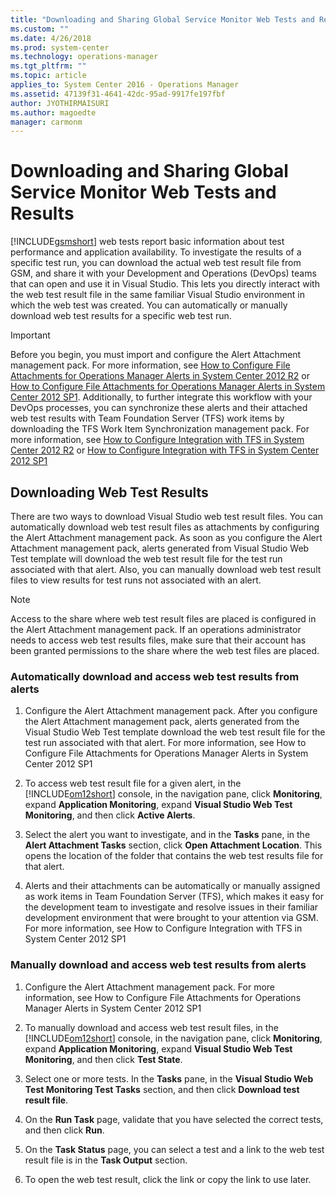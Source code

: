 ```yaml
---
title: "Downloading and Sharing Global Service Monitor Web Tests and Results | Microsoft Docs"
ms.custom: ""
ms.date: 4/26/2018
ms.prod: system-center
ms.technology: operations-manager
ms.tgt_pltfrm: ""
ms.topic: article
applies_to: System Center 2016 - Operations Manager
ms.assetid: 47139f31-4641-42dc-95ad-9917fe197fbf
author: JYOTHIRMAISURI
ms.author: magoedte
manager: carmonm
---
```

# Downloading and Sharing Global Service Monitor Web Tests and Results
[!INCLUDE[gsmshort](../includes/gsmshort-md.md)] web tests report basic information about test performance and application availability. To investigate the results of a specific test run, you can download the actual web test result file from GSM, and share it with your Development and Operations (DevOps) teams that can open and use it in Visual Studio. This lets you directly interact with the web test result file in the same familiar Visual Studio environment in which the web test was created. You can automatically or manually download web test results for a specific web test run.  
  
> [!IMPORTANT]
>  Before you begin, you must import and configure the Alert Attachment management pack. For more information, see [How to Configure File Attachments for Operations Manager Alerts in System Center 2012 R2](http://go.microsoft.com/fwlink/?LinkId=307114) or [How to Configure File Attachments for Operations Manager Alerts in System Center 2012 SP1](http://go.microsoft.com/fwlink/?LinkId=275127). Additionally, to further integrate this workflow with your DevOps processes, you can synchronize these alerts and their attached web test results with Team Foundation Server (TFS) work items by downloading the TFS Work Item Synchronization management pack. For more information, see [How to Configure Integration with TFS in System Center 2012 R2](http://go.microsoft.com/fwlink/?LinkId=307113) or [How to Configure Integration with TFS in System Center 2012 SP1](http://go.microsoft.com/fwlink/?LinkId=275126)  
  
## Downloading Web Test Results  
 There are two ways to download Visual Studio web test result files. You can automatically download web test result files as attachments by configuring the Alert Attachment management pack. As soon as you configure the Alert Attachment management pack, alerts generated from Visual Studio Web Test template will download the web test result file for the test run associated with that alert. Also, you can manually download web test result files to view results for test runs not associated with an alert.  
  
> [!NOTE]
>  Access to the share where web test result files are placed is configured in the Alert Attachment management pack. If an operations administrator needs to access web test results files, make sure that their account has been granted permissions to the share where the web test files are placed.  
  
### Automatically download and access web test results from alerts  
  
1.  Configure the Alert Attachment management pack. After you configure the Alert Attachment management pack, alerts generated from the Visual Studio Web Test template download the web test result file for the test run associated with that alert. For more information, see How to Configure File Attachments for Operations Manager Alerts in System Center 2012 SP1  
  
2.  To access web test result file for a given alert, in the [!INCLUDE[om12short](../includes/om12short-md.md)] console, in the navigation pane, click **Monitoring**, expand **Application Monitoring**, expand **Visual Studio Web Test Monitoring**, and then click **Active Alerts**.  
  
3.  Select the alert you want to investigate, and in the **Tasks** pane, in the **Alert Attachment Tasks** section, click **Open Attachment Location**. This opens the location of the folder that contains the web test results file for that alert.  
  
4.  Alerts and their attachments can be automatically or manually assigned as work items in Team Foundation Server (TFS), which makes it easy for the development team to investigate and resolve issues in their familiar development environment that were brought to your attention via GSM. For more information, see How to Configure Integration with TFS in System Center 2012 SP1  
  
### Manually download and access web test results from alerts  
  
1.  Configure the Alert Attachment management pack. For more information, see How to Configure File Attachments for Operations Manager Alerts in System Center 2012 SP1  
  
2.  To manually download and access web test result files, in the [!INCLUDE[om12short](../includes/om12short-md.md)] console, in the navigation pane, click **Monitoring**, expand **Application Monitoring**, expand **Visual Studio Web Test Monitoring**, and then click **Test State**.  
  
3.  Select one or more tests. In the **Tasks** pane, in the **Visual Studio Web Test Monitoring Test Tasks** section, and then click **Download test result file**.  
  
4.  On the **Run Task** page, validate that you have selected the correct tests, and then click **Run**.  
  
5.  On the **Task Status** page, you can select a test and a link to the web test result file is in the **Task Output** section.  
  
6.  To open the web test result, click the link or copy the link to use later.
